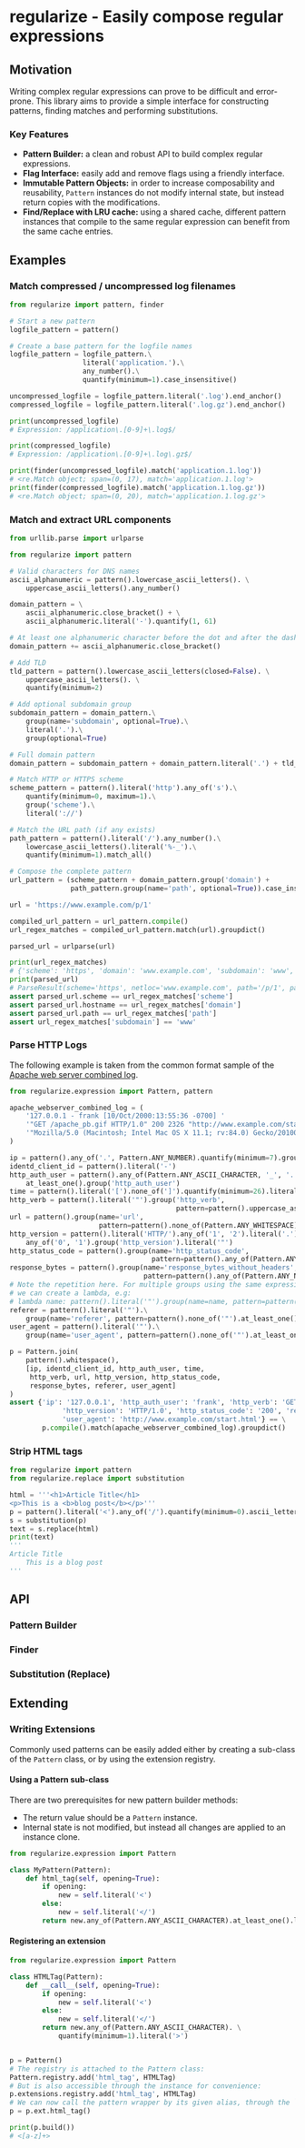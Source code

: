 # regularize - Easily compose regular expressions

## Motivation

Writing complex regular expressions can prove to be difficult and error-prone. This library aims to provide a simple interface for constructing patterns, finding matches and performing substitutions.

### Key Features

- **Pattern Builder:** a clean and robust API to build complex regular expressions.
- **Flag Interface:** easily add and remove flags using a friendly interface.
- **Immutable Pattern Objects:** in order to increase composability and reusability, `Pattern` instances do not modify internal state, but instead return copies with the modifications.
- **Find/Replace with LRU cache:** using a shared cache, different pattern instances that compile to the same regular expression can benefit from the same cache entries.

## Examples

### Match compressed / uncompressed log filenames

```python
from regularize import pattern, finder

# Start a new pattern
logfile_pattern = pattern()

# Create a base pattern for the logfile names
logfile_pattern = logfile_pattern.\
                  literal('application.').\
                  any_number().\
                  quantify(minimum=1).case_insensitive()

uncompressed_logfile = logfile_pattern.literal('.log').end_anchor()
compressed_logfile = logfile_pattern.literal('.log.gz').end_anchor()

print(uncompressed_logfile)
# Expression: /application\.[0-9]+\.log$/

print(compressed_logfile)
# Expression: /application\.[0-9]+\.log\.gz$/

print(finder(uncompressed_logfile).match('application.1.log'))
# <re.Match object; span=(0, 17), match='application.1.log'>
print(finder(compressed_logfile).match('application.1.log.gz'))
# <re.Match object; span=(0, 20), match='application.1.log.gz'>
```

### Match and extract URL components

```python
from urllib.parse import urlparse

from regularize import pattern

# Valid characters for DNS names
ascii_alphanumeric = pattern().lowercase_ascii_letters(). \
    uppercase_ascii_letters().any_number()

domain_pattern = \
    ascii_alphanumeric.close_bracket() + \
    ascii_alphanumeric.literal('-').quantify(1, 61)

# At least one alphanumeric character before the dot and after the dash
domain_pattern += ascii_alphanumeric.close_bracket()

# Add TLD
tld_pattern = pattern().lowercase_ascii_letters(closed=False). \
    uppercase_ascii_letters(). \
    quantify(minimum=2)

# Add optional subdomain group
subdomain_pattern = domain_pattern.\
    group(name='subdomain', optional=True).\
    literal('.').\
    group(optional=True)

# Full domain pattern
domain_pattern = subdomain_pattern + domain_pattern.literal('.') + tld_pattern

# Match HTTP or HTTPS scheme
scheme_pattern = pattern().literal('http').any_of('s').\
    quantify(minimum=0, maximum=1).\
    group('scheme').\
    literal('://')

# Match the URL path (if any exists)
path_pattern = pattern().literal('/').any_number().\
    lowercase_ascii_letters().literal('%-_').\
    quantify(minimum=1).match_all()

# Compose the complete pattern
url_pattern = (scheme_pattern + domain_pattern.group('domain') +
               path_pattern.group(name='path', optional=True)).case_insensitive()

url = 'https://www.example.com/p/1'

compiled_url_pattern = url_pattern.compile()
url_regex_matches = compiled_url_pattern.match(url).groupdict()

parsed_url = urlparse(url)

print(url_regex_matches)
# {'scheme': 'https', 'domain': 'www.example.com', 'subdomain': 'www', 'path': '/p/1'}
print(parsed_url)
# ParseResult(scheme='https', netloc='www.example.com', path='/p/1', params='', query='', fragment='')
assert parsed_url.scheme == url_regex_matches['scheme']
assert parsed_url.hostname == url_regex_matches['domain']
assert parsed_url.path == url_regex_matches['path']
assert url_regex_matches['subdomain'] == 'www'
```

### Parse HTTP Logs

The following example is taken from the common format sample of the [Apache web server combined log](https://httpd.apache.org/docs/current/logs.html#combined).

```python
from regularize.expression import Pattern, pattern

apache_webserver_combined_log = (
    '127.0.0.1 - frank [10/Oct/2000:13:55:36 -0700] '
    '"GET /apache_pb.gif HTTP/1.0" 200 2326 "http://www.example.com/start.html" '
    '"Mozilla/5.0 (Macintosh; Intel Mac OS X 11.1; rv:84.0) Gecko/20100101 Firefox/84.0"'
)

ip = pattern().any_of('.', Pattern.ANY_NUMBER).quantify(minimum=7).group('ip')
identd_client_id = pattern().literal('-')
http_auth_user = pattern().any_of(Pattern.ANY_ASCII_CHARACTER, '_', '.').\
    at_least_one().group('http_auth_user')
time = pattern().literal('[').none_of(']').quantify(minimum=26).literal(']')
http_verb = pattern().literal('"').group('http_verb',
                                         pattern=pattern().uppercase_ascii_letters().at_least_one())
url = pattern().group(name='url',
                      pattern=pattern().none_of(Pattern.ANY_WHITESPACE).at_least_one())
http_version = pattern().literal('HTTP/').any_of('1', '2').literal('.').\
    any_of('0', '1').group('http_version').literal('"')
http_status_code = pattern().group(name='http_status_code',
                                   pattern=pattern().any_of(Pattern.ANY_NUMBER).exactly(3))
response_bytes = pattern().group(name='response_bytes_without_headers',
                                 pattern=pattern().any_of(Pattern.ANY_NUMBER).at_least_one())
# Note the repetition here. For multiple groups using the same expression,
# we can create a lambda, e.g:
# lambda name: pattern().literal('"').group(name=name, pattern=pattern().none_of('"').at_least_one()).literal('"')
referer = pattern().literal('"').\
    group(name='referer', pattern=pattern().none_of('"').at_least_one()).literal('"')
user_agent = pattern().literal('"').\
    group(name='user_agent', pattern=pattern().none_of('"').at_least_one())

p = Pattern.join(
    pattern().whitespace(),
    [ip, identd_client_id, http_auth_user, time,
     http_verb, url, http_version, http_status_code,
     response_bytes, referer, user_agent]
)
assert {'ip': '127.0.0.1', 'http_auth_user': 'frank', 'http_verb': 'GET', 'url': '/apache_pb.gif',
             'http_version': 'HTTP/1.0', 'http_status_code': '200', 'response_bytes_without_headers': '2326',
             'user_agent': 'http://www.example.com/start.html'} == \
        p.compile().match(apache_webserver_combined_log).groupdict()
```

### Strip HTML tags

```python
from regularize import pattern
from regularize.replace import substitution

html = '''<h1>Article Title</h1>
<p>This is a <b>blog post</b></p>'''
p = pattern().literal('<').any_of('/').quantify(minimum=0).ascii_letters().any_number().at_least_one().literal('>')
s = substitution(p)
text = s.replace(html)
print(text)
'''
Article Title
    This is a blog post
'''
```

## API

### Pattern Builder

### Finder

### Substitution (Replace) 

## Extending

### Writing Extensions

Commonly used patterns can be easily added either by creating a sub-class of the `Pattern` class,
or by using the extension registry.

#### Using a Pattern sub-class

There are two prerequisites for new pattern builder methods:
- The return value should be a `Pattern` instance.
- Internal state is not modified, but instead all changes are applied to an instance clone.

```python
from regularize.expression import Pattern

class MyPattern(Pattern):
    def html_tag(self, opening=True):
        if opening:
            new = self.literal('<')
        else:
            new = self.literal('</')
        return new.any_of(Pattern.ANY_ASCII_CHARACTER).at_least_one().literal('>')    
```  

#### Registering an extension

```python
from regularize.expression import Pattern

class HTMLTag(Pattern):
    def __call__(self, opening=True):
        if opening:
            new = self.literal('<')
        else:
            new = self.literal('</')
        return new.any_of(Pattern.ANY_ASCII_CHARACTER). \
            quantify(minimum=1).literal('>')


p = Pattern()
# The registry is attached to the Pattern class:
Pattern.registry.add('html_tag', HTMLTag)
# But is also accessible through the instance for convenience:
p.extensions.registry.add('html_tag', HTMLTag)
# We can now call the pattern wrapper by its given alias, through the `ext` object:
p = p.ext.html_tag()

print(p.build())
# <[a-z]+>
```
